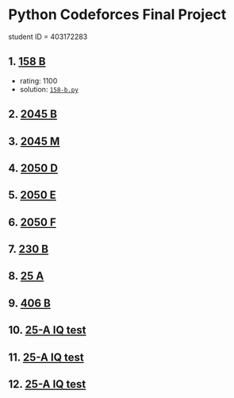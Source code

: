 # Python Codeforces Final Project

student ID = 403172283

## 1. [158 B](https://codeforces.com/problemset/problem/158/B)
- rating: 1100
- solution: [`158-b.py`](https://github.com/Abulfadl-Ahmadi/sut-python/blob/main/158-b.py)

## 2. [2045 B](https://codeforces.com/problemset/problem/2045/B)

## 3. [2045 M](https://codeforces.com/problemset/problem/2045/M)

## 4. [2050 D](https://codeforces.com/problemset/problem/2050/D)

## 5. [2050 E](https://codeforces.com/problemset/problem/2050/E)

## 6. [2050 F](https://codeforces.com/problemset/problem/2050/F)

## 7. [230 B](https://codeforces.com/problemset/problem/230/B)

## 8. [25 A](https://codeforces.com/problemset/problem/25/A)

## 9. [406 B](https://codeforces.com/problemset/problem/706/B)

## 10. [25-A IQ test](https://codeforces.com/problemset/problem/25/A)

## 11. [25-A IQ test](https://codeforces.com/problemset/problem/25/A)

## 12. [25-A IQ test](https://codeforces.com/problemset/problem/25/A)

